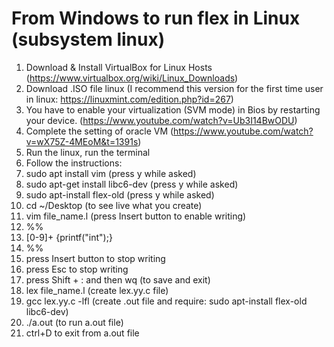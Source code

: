 # From Windows to run flex in Linux (subsystem linux)

1) Download & Install VirtualBox for Linux Hosts (https://www.virtualbox.org/wiki/Linux_Downloads)
2) Download .ISO file linux (I recommend this version for the first time user in linux: https://linuxmint.com/edition.php?id=267)
3) You have to enable your virtualization (SVM mode) in Bios by restarting your device. (https://www.youtube.com/watch?v=Ub3I14BwODU)
4) Complete the setting of oracle VM (https://www.youtube.com/watch?v=wX75Z-4MEoM&t=1391s)
5) Run the linux, run the terminal
6) Follow the instructions:
7) sudo apt install vim (press y while asked)
8) sudo apt-get install libc6-dev (press y while asked)
9) sudo apt-install flex-old (press y while asked)
10) cd ~/Desktop (to see live what you create)
11) vim file_name.l (press Insert button to enable writing)
12) %%
13) [0-9]+ {printf("int");}
14) %%
15) press Insert button to stop writing 
16) press Esc to stop writing
17) press Shift + : and then wq (to save and exit)
18) lex file_name.l (create lex.yy.c file)
19) gcc lex.yy.c -lfl (create .out file and require: sudo apt-install flex-old libc6-dev)
20) ./a.out (to run a.out file)
21) ctrl+D to exit from a.out file
